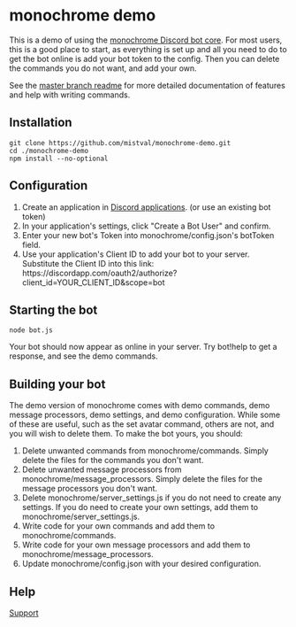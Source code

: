# monochrome demo
This is a demo of using the [monochrome Discord bot core](https://www.npmjs.com/package/monochrome-bot). For most users, this is a good place to start, as everything is set up and all you need to do to get the bot online is add your bot token to the config. Then you can delete the commands you do not want, and add your own.

See the [master branch readme](https://github.com/mistval/monochrome/blob/master/README.md) for more detailed documentation of features and help with writing commands.
## Installation
```
git clone https://github.com/mistval/monochrome-demo.git
cd ./monochrome-demo
npm install --no-optional
```
## Configuration
<ol>
<li>Create an application in <a href='https://discordapp.com/developers/applications/me'>Discord applications</a>. (or use an existing bot token)</li>
<li>In your application's settings, click "Create a Bot User" and confirm.
<li>Enter your new bot's Token into monochrome/config.json's botToken field.</li>
<li>Use your application's Client ID to add your bot to your server. Substitute the Client ID into this link: https://discordapp.com/oauth2/authorize?client_id=YOUR_CLIENT_ID&scope=bot</li>
</ol>

## Starting the bot
```
node bot.js
```
Your bot should now appear as online in your server. Try bot!help to get a response, and see the demo commands.
## Building your bot
The demo version of monochrome comes with demo commands, demo message processors, demo settings, and demo configuration. While some of these are useful, such as the set avatar command, others are not, and you will wish to delete them. To make the bot yours, you should:

<ol>
<li>Delete unwanted commands from monochrome/commands. Simply delete the files for the commands you don't want.</li>
<li>Delete unwanted message processors from monochrome/message_processors. Simply delete the files for the message processors you don't want.</li>
<li>Delete monochrome/server_settings.js if you do not need to create any settings. If you do need to create your own settings, add them to monochrome/server_settings.js.</li>
<li>Write code for your own commands and add them to monochrome/commands.</li>
<li>Write code for your own message processors and add them to monochrome/message_processors.</li>
<li>Update monochrome/config.json with your desired configuration.</li>
</ol>

## Help
[Support](https://discord.gg/f4Gkqku)